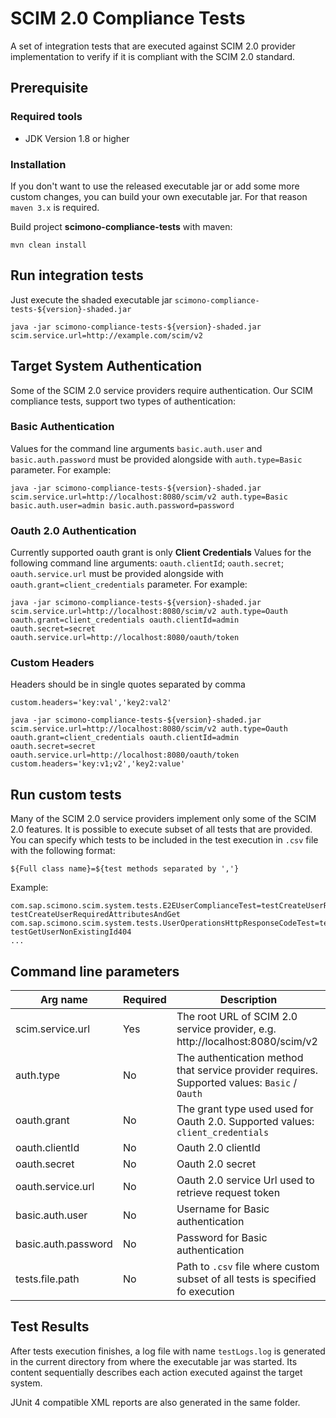 # SCIM 2.0 Compliance Tests

A set of integration tests that are executed against SCIM 2.0 provider implementation to verify if it is compliant with the SCIM 2.0 standard.

## Prerequisite

### Required tools
- JDK Version 1.8 or higher

### Installation
If you don't want to use the released executable jar or add some more custom changes, you can build your own executable jar. For that reason `maven 3.x` is required.

Build project **scimono-compliance-tests** with maven:

```
mvn clean install
```

## Run integration tests

Just execute the shaded executable jar `scimono-compliance-tests-${version}-shaded.jar`

```
java -jar scimono-compliance-tests-${version}-shaded.jar scim.service.url=http://example.com/scim/v2
```

## Target System Authentication

Some of the SCIM 2.0 service providers require authentication. Our SCIM compliance tests, support two types of authentication:
### Basic Authentication

Values for the command line arguments  `basic.auth.user` and `basic.auth.password` must be provided alongside with `auth.type=Basic` parameter. For example:
```
java -jar scimono-compliance-tests-${version}-shaded.jar scim.service.url=http://localhost:8080/scim/v2 auth.type=Basic basic.auth.user=admin basic.auth.password=password
```

### Oauth 2.0 Authentication

Currently supported oauth grant is only **Client Credentials**
Values for the following command line arguments: `oauth.clientId`;  `oauth.secret`; `oauth.service.url` must be provided alongside with `oauth.grant=client_credentials` parameter. For example:

```
java -jar scimono-compliance-tests-${version}-shaded.jar scim.service.url=http://localhost:8080/scim/v2 auth.type=Oauth oauth.grant=client_credentials oauth.clientId=admin oauth.secret=secret oauth.service.url=http://localhost:8080/oauth/token
```

### Custom Headers
Headers should be in single quotes separated by comma
```
custom.headers='key:val','key2:val2'
```

```
java -jar scimono-compliance-tests-${version}-shaded.jar scim.service.url=http://localhost:8080/scim/v2 auth.type=Oauth oauth.grant=client_credentials oauth.clientId=admin oauth.secret=secret oauth.service.url=http://localhost:8080/oauth/token custom.headers='key:v1;v2','key2:value'
```

## Run custom tests

Many of the SCIM 2.0 service providers implement only some of the SCIM 2.0 features. It is possible to execute subset of all tests that are provided. You can specify which tests to be included in the test execution in `.csv` file with the following format:
```
${Full class name}=${test methods separated by ','}
```

Example:
```csv
com.sap.scimono.scim.system.tests.E2EUserComplianceTest=testCreateUserRequiredAttributes, testCreateUserRequiredAttributesAndGet
com.sap.scimono.scim.system.tests.UserOperationsHttpResponseCodeTest=testGetUser200, testGetUserNonExistingId404
...
```


## Command line parameters

| Arg name | Required | Description |
| --- | --- | --- |
| scim.service.url  |  Yes |  The root URL of SCIM 2.0 service provider, e.g. http://localhost:8080/scim/v2
| auth.type  |  No |  The authentication method that service provider requires. Supported values: `Basic` / `Oauth`
| oauth.grant  | No  | The grant type used used for Oauth 2.0. Supported values: `client_credentials`
| oauth.clientId  | No  | Oauth 2.0 clientId  |
| oauth.secret  | No  | Oauth 2.0 secret  |
| oauth.service.url  | No  | Oauth 2.0 service Url used to retrieve request token  |
| basic.auth.user  | No  | Username for Basic authentication  |
| basic.auth.password  | No  | Password for Basic authentication  |
| tests.file.path  | No  | Path to `.csv` file where custom subset of all tests is specified fo execution  |

## Test Results

After tests execution finishes, a log file with name `testLogs.log` is generated in the current directory from where the executable jar was started. Its content sequentially describes each action executed against the target system.

JUnit 4 compatible XML reports are also generated in the same folder.